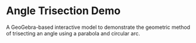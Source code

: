 # Angle Trisection Demo
A GeoGebra-based interactive model to demonstrate the geometric method of trisecting an angle using a parabola and circular arc.
